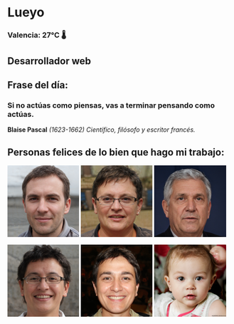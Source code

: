 # Lueyo
### Valencia:  27°C 🌡️
## Desarrollador web
## Frase del día:
<!-- START QUOTE -->
### Si no actúas como piensas, vas a terminar pensando como actúas.
**Blaise Pascal** *(1623-1662) Científico, filósofo y escritor francés.*
<!-- END QUOTE -->






## Personas felices de lo bien que hago mi trabajo:

<p float="left">
  <img src="src/image_0.png" width="32%" />
  <img src="src/image_1.png" width="32%" /> 
  <img src="src/image_2.png" width="32%" />
</p>
<p float="left">
  <img src="src/image_3.png" width="32%" />
  <img src="src/image_4.png" width="32%" /> 
  <img src="src/image_5.png" width="32%" />
</p>
